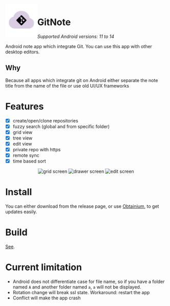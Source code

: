 

<img align="left" src="assets/gitnote_icon.svg" alt="app icon" width="100px">

# GitNote

_Supported Android versions: 11 to 14_

Android note app which integrate Git. You can use this app with other desktop editors.

## Why

Because all apps which integrate git on Android either separate the note title from the name of the file or use old UI/UX frameworks

# Features

- [x] create/open/clone repositories
- [x] fuzzy search (global and from specific folder)
- [x] grid view
- [x] tree view
- [x] edit view
- [x] private repo with https
- [x] remote sync
- [x] time based sort

<p  style="text-align: center;">
  <img src="https://media.githubusercontent.com/media/wiiznokes/gitnote/master/assets/grid.png" width="32%"  alt="grid screen"/>
  <img src="https://media.githubusercontent.com/media/wiiznokes/gitnote/master/assets/drawer.png" width="32%"  alt="drawer screen"/> 
  <img src="https://media.githubusercontent.com/media/wiiznokes/gitnote/master/assets/edit.png" width="32%"  alt="edit screen"/>
</p>

# Install

You can either download from the release page, or use [Obtainium](https://github.com/ImranR98/Obtainium), to get updates easily.

# Build

[See](./BUILD.md).

# Current limitation

- Android does not differentiate case for file name, so if you have a folder named `A` and another folder named `a`, `a` will not be displayed.
- Rotation change will break ssl state. Workaround: restart the app
- Conflict will make the app crash
